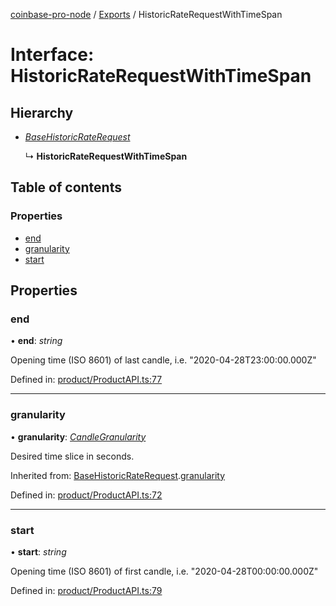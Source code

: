 [coinbase-pro-node](../README.md) / [Exports](../modules.md) / HistoricRateRequestWithTimeSpan

# Interface: HistoricRateRequestWithTimeSpan

## Hierarchy

* [*BaseHistoricRateRequest*](basehistoricraterequest.md)

  ↳ **HistoricRateRequestWithTimeSpan**

## Table of contents

### Properties

- [end](historicraterequestwithtimespan.md#end)
- [granularity](historicraterequestwithtimespan.md#granularity)
- [start](historicraterequestwithtimespan.md#start)

## Properties

### end

• **end**: *string*

Opening time (ISO 8601) of last candle, i.e. "2020-04-28T23:00:00.000Z"

Defined in: [product/ProductAPI.ts:77](https://github.com/bennycode/coinbase-pro-node/blob/c3d8f7c/src/product/ProductAPI.ts#L77)

___

### granularity

• **granularity**: [*CandleGranularity*](../enums/candlegranularity.md)

Desired time slice in seconds.

Inherited from: [BaseHistoricRateRequest](basehistoricraterequest.md).[granularity](basehistoricraterequest.md#granularity)

Defined in: [product/ProductAPI.ts:72](https://github.com/bennycode/coinbase-pro-node/blob/c3d8f7c/src/product/ProductAPI.ts#L72)

___

### start

• **start**: *string*

Opening time (ISO 8601) of first candle, i.e. "2020-04-28T00:00:00.000Z"

Defined in: [product/ProductAPI.ts:79](https://github.com/bennycode/coinbase-pro-node/blob/c3d8f7c/src/product/ProductAPI.ts#L79)
